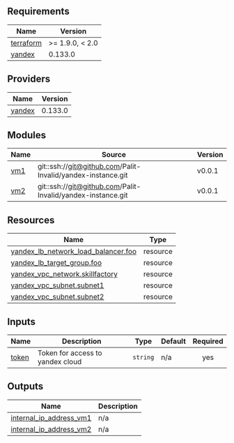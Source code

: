 <!-- BEGIN_TF_DOCS -->
## Requirements

| Name | Version |
|------|---------|
| <a name="requirement_terraform"></a> [terraform](#requirement\_terraform) | >= 1.9.0, < 2.0 |
| <a name="requirement_yandex"></a> [yandex](#requirement\_yandex) | 0.133.0 |

## Providers

| Name | Version |
|------|---------|
| <a name="provider_yandex"></a> [yandex](#provider\_yandex) | 0.133.0 |

## Modules

| Name | Source | Version |
|------|--------|---------|
| <a name="module_vm1"></a> [vm1](#module\_vm1) | git::ssh://git@github.com/Palit-Invalid/yandex-instance.git | v0.0.1 |
| <a name="module_vm2"></a> [vm2](#module\_vm2) | git::ssh://git@github.com/Palit-Invalid/yandex-instance.git | v0.0.1 |

## Resources

| Name | Type |
|------|------|
| [yandex_lb_network_load_balancer.foo](https://registry.terraform.io/providers/yandex-cloud/yandex/0.133.0/docs/resources/lb_network_load_balancer) | resource |
| [yandex_lb_target_group.foo](https://registry.terraform.io/providers/yandex-cloud/yandex/0.133.0/docs/resources/lb_target_group) | resource |
| [yandex_vpc_network.skillfactory](https://registry.terraform.io/providers/yandex-cloud/yandex/0.133.0/docs/resources/vpc_network) | resource |
| [yandex_vpc_subnet.subnet1](https://registry.terraform.io/providers/yandex-cloud/yandex/0.133.0/docs/resources/vpc_subnet) | resource |
| [yandex_vpc_subnet.subnet2](https://registry.terraform.io/providers/yandex-cloud/yandex/0.133.0/docs/resources/vpc_subnet) | resource |

## Inputs

| Name | Description | Type | Default | Required |
|------|-------------|------|---------|:--------:|
| <a name="input_token"></a> [token](#input\_token) | Token for access to yandex cloud | `string` | n/a | yes |

## Outputs

| Name | Description |
|------|-------------|
| <a name="output_internal_ip_address_vm1"></a> [internal\_ip\_address\_vm1](#output\_internal\_ip\_address\_vm1) | n/a |
| <a name="output_internal_ip_address_vm2"></a> [internal\_ip\_address\_vm2](#output\_internal\_ip\_address\_vm2) | n/a |
<!-- END_TF_DOCS -->
